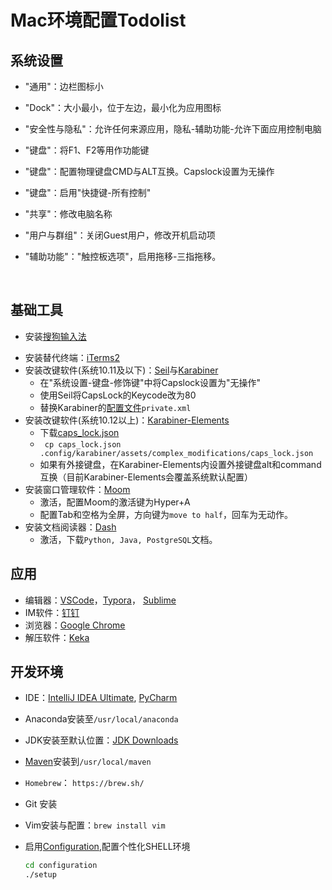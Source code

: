# Mac环境配置Todolist

## 系统设置

* "通用"：边栏图标小

* "Dock"：大小最小，位于左边，最小化为应用图标

* "安全性与隐私"：允许任何来源应用，隐私-辅助功能-允许下面应用控制电脑

* "键盘"：将F1、F2等用作功能键

* "键盘"：配置物理键盘CMD与ALT互换。Capslock设置为无操作

* "键盘"：启用"快捷键-所有控制"

* "共享"：修改电脑名称

* "用户与群组"：关闭Guest用户，修改开机启动项

* "辅助功能"："触控板选项"，启用拖移-三指拖移。

  ​

## 基础工具

* 安装[搜狗输入法](http://pinyin.sogou.com/mac/)

- 安装替代终端：[iTerms2](http://www.iterm2.com)
- 安装改键软件(系统10.11及以下)：[Seil](https://pqrs.org/osx/karabiner/seil.html.en)与[Karabiner](https://pqrs.org/osx/karabiner/)
  - 在"系统设置-键盘-修饰键"中将Capslock设置为"无操作"
  - 使用Seil将CapsLock的Keycode改为80
  - 替换Karabiner的[配置文件](https://github.com/htw0056/mac_configuration/blob/master/KarabinerConfiguration/private.xml)`private.xml`
- 安装改键软件(系统10.12以上)：[Karabiner-Elements](https://pqrs.org/osx/karabiner/)
  - 下载[caps_lock.json](https://github.com/htw0056/mac_configuration/blob/master/KarabinerConfiguration/caps_lock.json)
  - ` cp caps_lock.json .config/karabiner/assets/complex_modifications/caps_lock.json`
  - 如果有外接键盘，在Karabiner-Elements内设置外接键盘alt和command互换（目前Karabiner-Elements会覆盖系统默认配置）
- 安装窗口管理软件：[Moom](https://manytricks.com/moom/)
  - 激活，配置Moom的激活键为Hyper+A
  - 配置Tab和空格为全屏，方向键为`move to half`，回车为无动作。
- 安装文档阅读器：[Dash](https://kapeli.com)
  - 激活，下载`Python, Java, PostgreSQL`文档。




## 应用

* 编辑器：[VSCode](https://code.visualstudio.com)，[Typora](https://www.typora.io)， [Sublime](https://www.sublimetext.com/)
* IM软件：[钉钉](https://www.dingtalk.com)
* 浏览器：[Google Chrome](http://www.google.cn/intl/zh-CN/chrome/browser/desktop/index.html)
* 解压软件：[Keka](http://www.kekaosx.com/en/)




## 开发环境

* IDE：[IntelliJ IDEA Ultimate](http://www.jetbrains.com/idea/), [PyCharm](https://www.jetbrains.com/pycharm/download/#section=mac)

* Anaconda安装至`/usr/local/anaconda`

* JDK安装至默认位置：[JDK Downloads](http://www.oracle.com/technetwork/java/javase/downloads/jdk8-downloads-2133151.html)

* [Maven](https://maven.apache.org/)安装到`/usr/local/maven`

* `Homebrew`： `https://brew.sh/`

* Git 安装

* Vim安装与配置：`brew install vim`

* 启用[Configuration](https://github.com/htw0056/mac_configuration/tree/master/configuration),配置个性化SHELL环境

  ```bash
  cd configuration
  ./setup
  ```

  ​


